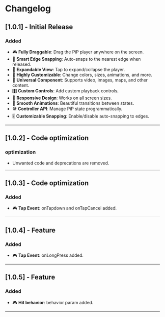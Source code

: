# Changelog

## [1.0.1] - Initial Release

### Added
- 🎮 **Fully Draggable**: Drag the PiP player anywhere on the screen.
- 📌 **Smart Edge Snapping**: Auto-snaps to the nearest edge when released.
- 🔄 **Expandable View**: Tap to expand/collapse the player.
- 🎨 **Highly Customizable**: Change colors, sizes, animations, and more.
- 🧩 **Universal Component**: Supports video, images, maps, and other content.
- 🎛️ **Custom Controls**: Add custom playback controls.
- 📱 **Responsive Design**: Works on all screen sizes.
- 🔄 **Smooth Animations**: Beautiful transitions between states.
- 🛠️ **Controller API**: Manage PiP state programmatically.
- 🎚️ **Customizable Snapping**: Enable/disable auto-snapping to edges.

---

## [1.0.2] - Code optimization

### optimization
- Unwanted code and deprecations are removed.

---

## [1.0.3] - Code optimization

### Added
- 🎮 **Tap Event**: onTapdown and onTapCancel added.

---

## [1.0.4] - Feature

### Added
- 🎮 **Tap Event**: onLongPress added.

---

## [1.0.5] - Feature

### Added
- 🎮 **Hit behavior**: behavior param added.

---
